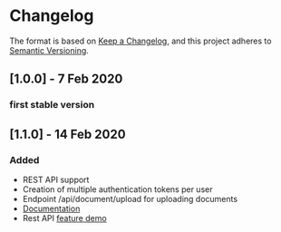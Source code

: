 # Changelog

The format is based on [Keep a Changelog](https://keepachangelog.com/en/1.0.0/),
and this project adheres to [Semantic Versioning](https://semver.org/spec/v2.0.0.html).

## [1.0.0] - 7 Feb 2020

### first stable version 

## [1.1.0] - 14 Feb 2020

### Added

- REST API support
- Creation of multiple authentication tokens per user
- Endpoint /api/document/upload for uploading documents
- [Documentation](https://papermerge.readthedocs.io/en/v1.1.0/rest_api.html)
- Rest API [feature demo ](https://www.youtube.com/watch?v=OePTvPcnoMw)
